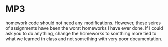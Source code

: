 # MP3
homework
code should not need any modifications. However, these seires of assignments have been the worst homeworks I have ever done. If I could ask you to do anything, change the homeworks to somthing more tied to what we learned in class and not something with very poor documentation.

